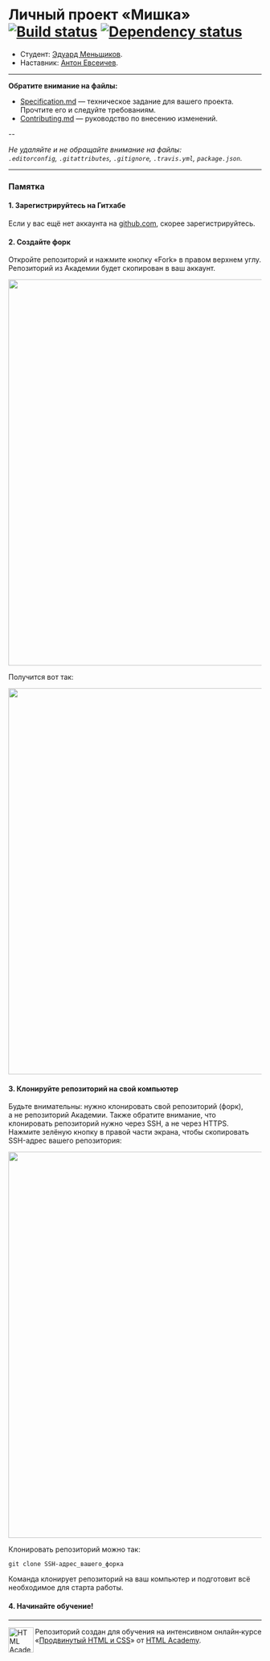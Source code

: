 # Личный проект «Мишка» [![Build status][travis-image]][travis-url] [![Dependency status][dependency-image]][dependency-url]

* Студент: [Эдуард Меньщиков](https://up.htmlacademy.ru/adaptive/10/user/225704).
* Наставник: [Антон Евсеичев](https://htmlacademy.ru/profile/id310215).

---

**Обратите внимание на файлы:**

- [Specification.md](Specification.md) — техническое задание для вашего проекта. Прочтите его и следуйте требованиям.
- [Contributing.md](Contributing.md) — руководство по внесению изменений.

--

_Не удаляйте и не обращайте внимание на файлы:_<br>
_`.editorconfig`, `.gitattributes`, `.gitignore`, `.travis.yml`, `package.json`._

---

### Памятка

#### 1. Зарегистрируйтесь на Гитхабе

Если у вас ещё нет аккаунта на [github.com](https://github.com/join), скорее зарегистрируйтесь.

#### 2. Создайте форк

Откройте репозиторий и нажмите кнопку «Fork» в правом верхнем углу. Репозиторий из Академии будет скопирован в ваш аккаунт.

<img width="769" alt="" src="https://cloud.githubusercontent.com/assets/10909/15455590/09e03f32-206a-11e6-9dc8-32d4c11edc90.png">

Получится вот так:

<img width="769" alt="" src="https://cloud.githubusercontent.com/assets/10909/15455592/0a060884-206a-11e6-863d-531a4023ac2e.png">

#### 3. Клонируйте репозиторий на свой компьютер

Будьте внимательны: нужно клонировать свой репозиторий (форк), а не репозиторий Академии. Также обратите внимание, что клонировать репозиторий нужно через SSH, а не через HTTPS. Нажмите зелёную кнопку в правой части экрана, чтобы скопировать SSH-адрес вашего репозитория:

<img width="769" alt="" src="https://cloud.githubusercontent.com/assets/10909/15455689/2092071c-206d-11e6-883b-7a92865a0e1d.png">

Клонировать репозиторий можно так:

```
git clone SSH-адрес_вашего_форка
```

Команда клонирует репозиторий на ваш компьютер и подготовит всё необходимое для старта работы.

#### 4. Начинайте обучение!

---

<a href="https://htmlacademy.ru/intensive/adaptive"><img align="left" width="50" height="50" alt="HTML Academy" src="https://up.htmlacademy.ru/static/img/intensive/adaptive/logo-for-github.svg"></a>

Репозиторий создан для обучения на интенсивном онлайн‑курсе «[Продвинутый HTML и CSS](https://htmlacademy.ru/intensive/adaptive)» от [HTML Academy](https://htmlacademy.ru).

[travis-image]: https://travis-ci.org/htmlacademy-adaptive/225704-mishka.svg?branch=master
[travis-url]: https://travis-ci.org/htmlacademy-adaptive/225704-mishka
[dependency-image]: https://david-dm.org/htmlacademy-adaptive/225704-mishka/dev-status.svg?style=flat-square
[dependency-url]: https://david-dm.org/htmlacademy-adaptive/225704-mishka?type=dev
